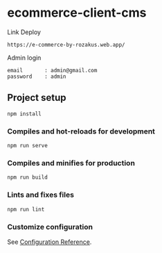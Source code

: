# ecommerce-client-cms

Link Deploy
```
https://e-commerce-by-rozakus.web.app/
```
Admin login

```
email       : admin@gmail.com
password    : admin
```

## Project setup
```
npm install
```

### Compiles and hot-reloads for development
```
npm run serve
```

### Compiles and minifies for production
```
npm run build
```

### Lints and fixes files
```
npm run lint
```

### Customize configuration
See [Configuration Reference](https://cli.vuejs.org/config/).
